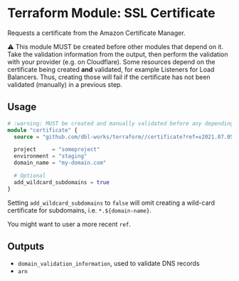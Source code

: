 # Terraform Module: SSL Certificate

Requests a certificate from the Amazon Certificate Manager.

:warning: This module MUST be created before other modules that depend on it.
Take the validation information from the output, then perform the validation with your provider (e.g. on Cloudflare).
Some resources depend on the certificate being created **and** validated, for example Listeners for Load Balancers.
Thus, creating those will fail if the certificate has not been validated (manually) in a previous step.


## Usage

```terraform
# :warning: MUST be created and manually validated before any depending ressources
module "certificate" {
  source = "github.com/dbl-works/terraform//certificate?ref=v2021.07.05"

  project     = "someproject"
  environment = "staging"
  domain_name = "my-domain.com"

  # Optional
  add_wildcard_subdomains = true
}
```

Setting `add_wildcard_subdomains` to `false` will omit creating a wild-card certificate for subdomains, i.e. `*.${domain-name}`.

You might want to user a more recent `ref`.

## Outputs
- `domain_validation_information`, used to validate DNS records
- `arn`
